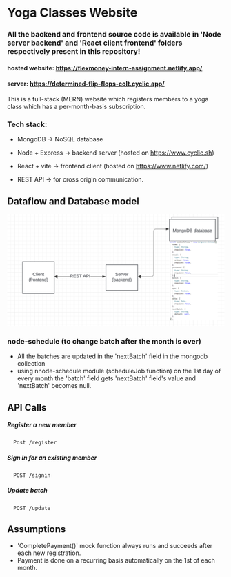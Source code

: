 
# Yoga Classes Website
### All the backend and frontend source code is available in 'Node server backend' and 'React client frontend' folders respectively present in this repository!

#### hosted website: https://flexmoney-intern-assignment.netlify.app/
#### server: https://determined-flip-flops-colt.cyclic.app/

This is a full-stack (MERN) website which registers members to a yoga class which has a per-month-basis subscription.

### Tech stack:
- MongoDB -> NoSQL database
-  Node + Express -> backend server (hosted on https://www.cyclic.sh)
-  React + vite -> frontend client (hosted on https://www.netlify.com/)

- REST API -> for cross origin communication.

## Dataflow and Database model 

![Alt text](https://github.com/aditya-bijapurkar/flexmoney-intern-assignment/blob/main/data.png?raw=true)


### node-schedule (to change batch after the month is over)
- All the batches are updated in the 'nextBatch' field in the mongodb collection
- using nnode-schedule module (scheduleJob function) on the 1st day of every month the 'batch' field gets 'nextBatch' field's value and 'nextBatch' becomes null.


## API Calls

##### Register a new member

```http
  Post /register
```

##### Sign in for an existing member

```http
  POST /signin
```

##### Update batch

```http
  POST /update
```

## Assumptions
- 'CompletePayment()' mock function always runs and succeeds after each new registration.
- Payment is done on a recurring basis automatically on the 1st of each month.
